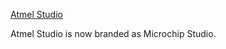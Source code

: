 ﻿[Atmel Studio](https://chocolatey.org/packages/atmel-studio)

Atmel Studio is now branded as Microchip Studio.